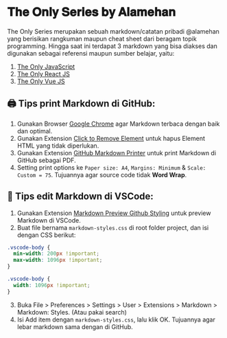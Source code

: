 # 𝐓𝐡𝐞 𝐎𝐧𝐥𝐲 𝐒𝐞𝐫𝐢𝐞𝐬 𝐛𝐲 𝐀𝐥𝐚𝐦𝐞𝐡𝐚𝐧
The Only Series merupakan sebuah markdown/catatan pribadi @alamehan yang berisikan rangkuman maupun cheat sheet dari beragam topik programming. Hingga saat ini terdapat 3 markdown yang bisa diakses dan digunakan sebagai referensi maupun sumber belajar, yaitu:

1. <a href="/the-only-javascript">The Only JavaScript</a>
2. <a href="/the-only-react-js">The Only React JS</a>
3. <a href="/the-only-vue-js">The Only Vue JS</a>

## 🖨️ Tips print Markdown di GitHub:
1. Gunakan Browser <a href="https://www.google.com/chrome/">Google Chrome</a> agar Markdown terbaca dengan baik dan optimal.
2. Gunakan Extension <a href="https://chrome.google.com/webstore/detail/click-to-remove-element/jcgpghgjhhahcefnfpbncdmhhddedhnk">Click to Remove Element</a> untuk hapus Element HTML yang tidak diperlukan.
3. Gunakan Extension <a href="https://chrome.google.com/webstore/detail/github-markdown-printer/fehpdlpmcegfpbkgcnaleindodeegapk">GitHub Markdown Printer</a> untuk print Markdown di GitHub sebagai PDF.
4. Setting print options ke ```Paper size: A4```, ```Margins: Minimum``` & ```Scale: Custom = 75```. Tujuannya agar source code tidak **Word Wrap**.

## 📑 Tips edit Markdown di VSCode:
1. Gunakan Extension <a href="https://marketplace.visualstudio.com/items?itemName=bierner.markdown-preview-github-styles">Markdown Preview Github Styling</a> untuk preview Markdown di VSCode.
2. Buat file bernama ```markdown-styles.css``` di root folder project, dan isi dengan CSS berikut:
```CSS
.vscode-body {
  min-width: 200px !important;
  max-width: 1096px !important;
}

.vscode-body {
  width: 1096px !important;
}
```
3. Buka File > Preferences > Settings > User > Extensions > Markdown > Markdown: Styles. (Atau pakai search)
4. Isi Add item dengan ```markdown-styles.css```, lalu klik OK. Tujuannya agar lebar markdown sama dengan di GitHub.
